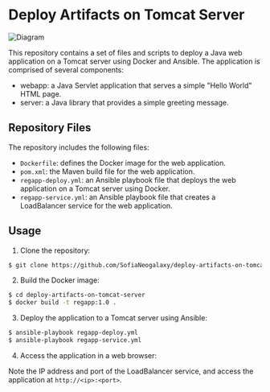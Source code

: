 # Deploy Artifacts on Tomcat Server

![Diagram](https://github.com/SofiaNeogalaxy/devops-e2e/blob/b5fd926d640d8bc6250a2e50d1a5c7f12692286d/JenkinsTomcat.png?raw=true)

This repository contains a set of files and scripts to deploy a Java web application on a Tomcat server using Docker and Ansible. The application is comprised of several components:

- webapp: a Java Servlet application that serves a simple "Hello World" HTML page.
- server: a Java library that provides a simple greeting message.

## Repository Files

The repository includes the following files:

- `Dockerfile`: defines the Docker image for the web application.
- `pom.xml`: the Maven build file for the web application.
- `regapp-deploy.yml`: an Ansible playbook file that deploys the web application on a Tomcat server using Docker.
- `regapp-service.yml`: an Ansible playbook file that creates a LoadBalancer service for the web application.

## Usage

1. Clone the repository:
```bash
$ git clone https://github.com/SofiaNeogalaxy/deploy-artifacts-on-tomcat-server.git
```

2. Build the Docker image:
```bash
$ cd deploy-artifacts-on-tomcat-server
$ docker build -t regapp:1.0 .
```

3. Deploy the application to a Tomcat server using Ansible:

```bash
$ ansible-playbook regapp-deploy.yml
$ ansible-playbook regapp-service.yml
```

4. Access the application in a web browser:

Note the IP address and port of the LoadBalancer service, and access the application at `http://<ip>:<port>`.


